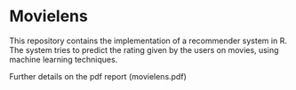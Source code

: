 # Movielens

This repository contains the implementation of a recommender system in R. The system tries to predict the rating given by the users on movies, using machine learning techniques.

Further details on the pdf report (movielens.pdf)
